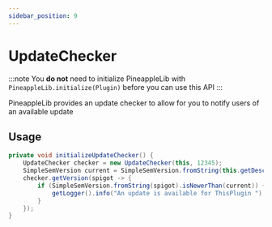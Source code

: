 ```yaml
---
sidebar_position: 9
---
```


# UpdateChecker

:::note
You **do not** need to initialize PineappleLib with `PineappleLib.initialize(Plugin)` before you can use this API
:::

PineappleLib provides an update checker to allow for you to notify users of an available update

## Usage

```java
private void initializeUpdateChecker() {
    UpdateChecker checker = new UpdateChecker(this, 12345);
    SimpleSemVersion current = SimpleSemVersion.fromString(this.getDescription().getVersion());
    checker.getVersion(spigot -> {
        if (SimpleSemVersion.fromString(spigot).isNewerThan(current)) {
            getLogger().info("An update is available for ThisPlugin ");
        }
    });
}
```
